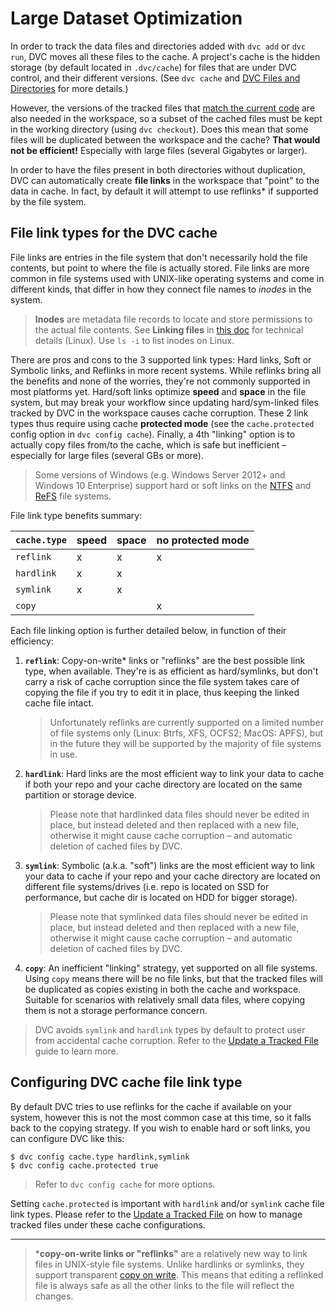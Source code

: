 # Large Dataset Optimization

In order to track the data files and directories added with `dvc add` or
`dvc run`, DVC moves all these files to the <abbr>cache</abbr>. A
<abbr>project</abbr>'s cache is the hidden storage (by default located in
`.dvc/cache`) for files that are under DVC control, and their different
versions. (See `dvc cache` and
[DVC Files and Directories](/doc/user-guide/dvc-files-and-directories) for more
details.)

However, the versions of the tracked files that
[match the current code](/doc/get-started/connect-code-and-data) are also needed
in the <abbr>workspace</abbr>, so a subset of the cached files must be kept in
the working directory (using `dvc checkout`). Does this mean that some files
will be duplicated between the workspace and the cache? **That would not be
efficient!** Especially with large files (several Gigabytes or larger).

In order to have the files present in both directories without duplication, DVC
can automatically create **file links** in the workspace that "point" to the
data in cache. In fact, by default it will attempt to use reflinks\* if
supported by the file system.

## File link types for the DVC cache

File links are entries in the file system that don't necessarily hold the file
contents, but point to where the file is actually stored. File links are more
common in file systems used with UNIX-like operating systems and come in
different kinds, that differ in how they connect file names to _inodes_ in the
system.

> **Inodes** are metadata file records to locate and store permissions to the
> actual file contents. See **Linking files** in
> [this doc](http://www.tldp.org/LDP/intro-linux/html/sect_03_03.html) for
> technical details (Linux). Use `ls -i` to list inodes on Linux.

There are pros and cons to the 3 supported link types: Hard links, Soft or
Symbolic links, and Reflinks in more recent systems. While reflinks bring all
the benefits and none of the worries, they're not commonly supported in most
platforms yet. Hard/soft links optimize **speed** and **space** in the file
system, but may break your workflow since updating hard/sym-linked files tracked
by DVC in the workspace causes <abbr>cache</abbr> corruption. These 2 link types
thus require using cache **protected mode** (see the `cache.protected` config
option in `dvc config cache`). Finally, a 4th "linking" option is to actually
copy files from/to the cache, which is safe but inefficient – especially for
large files (several GBs or more).

> Some versions of Windows (e.g. Windows Server 2012+ and Windows 10 Enterprise)
> support hard or soft links on the
> [NTFS](https://support.microsoft.com/en-us/help/100108/overview-of-fat-hpfs-and-ntfs-file-systems)
> and
> [ReFS](https://docs.microsoft.com/en-us/windows-server/storage/refs/refs-overview)
> file systems.

File link type benefits summary:

| `cache.type` | speed | space | no protected mode |
| ------------ | ----- | ----- | ----------------- |
| `reflink`    | x     | x     | x                 |
| `hardlink`   | x     | x     |                   |
| `symlink`    | x     | x     |                   |
| `copy`       |       |       | x                 |

Each file linking option is further detailed below, in function of their
efficiency:

1. **`reflink`**: Copy-on-write\* links or "reflinks" are the best possible link
   type, when available. They're is as efficient as hard/symlinks, but don't
   carry a risk of cache corruption since the file system takes care of copying
   the file if you try to edit it in place, thus keeping the linked cache file
   intact.

   > Unfortunately reflinks are currently supported on a limited number of file
   > systems only (Linux: Btrfs, XFS, OCFS2; MacOS: APFS), but in the future
   > they will be supported by the majority of file systems in use.

2. **`hardlink`**: Hard links are the most efficient way to link your data to
   cache if both your repo and your cache directory are located on the same
   partition or storage device.

   > Please note that hardlinked data files should never be edited in place, but
   > instead deleted and then replaced with a new file, otherwise it might cause
   > cache corruption – and automatic deletion of cached files by DVC.

3. **`symlink`**: Symbolic (a.k.a. "soft") links are the most efficient way to
   link your data to cache if your repo and your cache directory are located on
   different file systems/drives (i.e. repo is located on SSD for performance,
   but cache dir is located on HDD for bigger storage).

   > Please note that symlinked data files should never be edited in place, but
   > instead deleted and then replaced with a new file, otherwise it might cause
   > cache corruption – and automatic deletion of cached files by DVC.

4. **`copy`**: An inefficient "linking" strategy, yet supported on all file
   systems. Using `copy` means there will be no file links, but that the tracked
   files will be duplicated as copies existing in both the cache and workspace.
   Suitable for scenarios with relatively small data files, where copying them
   is not a storage performance concern.

> DVC avoids `symlink` and `hardlink` types by default to protect user from
> accidental cache corruption. Refer to the
> [Update a Tracked File](/doc/user-guide/updating-tracked-files) guide to learn
> more.

## Configuring DVC cache file link type

By default DVC tries to use reflinks for the <abbr>cache</abbr> if available on
your system, however this is not the most common case at this time, so it falls
back to the copying strategy. If you wish to enable hard or soft links, you can
configure DVC like this:

```dvc
$ dvc config cache.type hardlink,symlink
$ dvc config cache.protected true
```

> Refer to `dvc config cache` for more options.

Setting `cache.protected` is important with `hardlink` and/or `symlink` cache
file link types. Please refer to the
[Update a Tracked File](/doc/user-guide/updating-tracked-files) on how to manage
tracked files under these cache configurations.

---

> \***copy-on-write links or "reflinks"** are a relatively new way to link files
> in UNIX-style file systems. Unlike hardlinks or symlinks, they support
> transparent [copy on write](https://en.wikipedia.org/wiki/Copy-on-write). This
> means that editing a reflinked file is always safe as all the other links to
> the file will reflect the changes.
